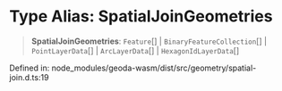 # Type Alias: SpatialJoinGeometries

> **SpatialJoinGeometries**: `Feature`[] \| `BinaryFeatureCollection`[] \| `PointLayerData`[] \| `ArcLayerData`[] \| `HexagonIdLayerData`[]

Defined in: node\_modules/geoda-wasm/dist/src/geometry/spatial-join.d.ts:19
